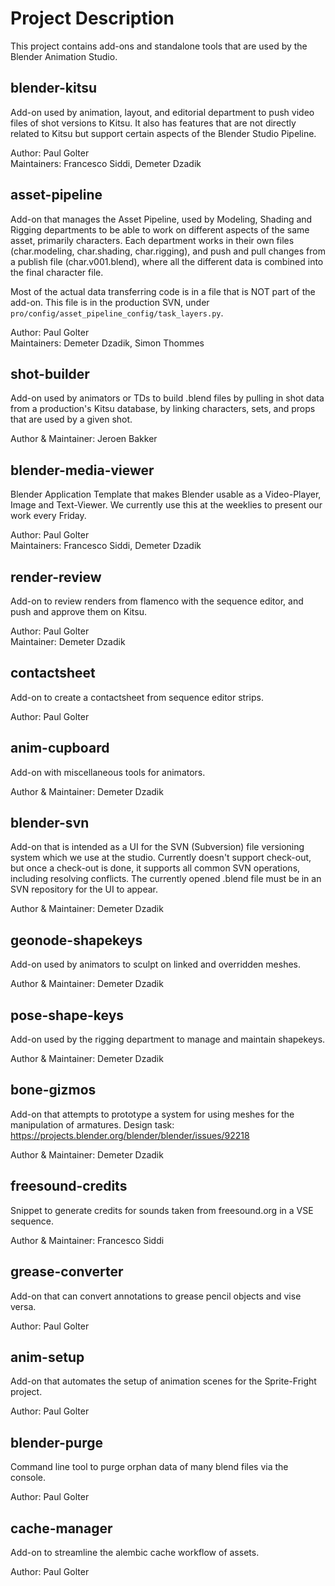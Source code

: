 # Project Description

This project contains add-ons and standalone tools that are used by the Blender Animation Studio.

## blender-kitsu

Add-on used by animation, layout, and editorial department to push video files of shot versions to Kitsu. It also has features that are not directly related to Kitsu but support certain aspects of the Blender Studio Pipeline.

Author: Paul Golter  
Maintainers: Francesco Siddi, Demeter Dzadik

## asset-pipeline

Add-on that manages the Asset Pipeline, used by Modeling, Shading and Rigging departments to be able to work on different aspects of the same asset, primarily characters. Each department works in their own files (char.modeling, char.shading, char.rigging), and push and pull changes from a publish file (char.v001.blend), where all the different data is combined into the final character file.

Most of the actual data transferring code is in a file that is NOT part of the add-on. This file is in the production SVN, under `pro/config/asset_pipeline_config/task_layers.py`.

Author: Paul Golter  
Maintainers: Demeter Dzadik, Simon Thommes

## shot-builder

Add-on used by animators or TDs to build .blend files by pulling in shot data from a production's Kitsu database, by linking characters, sets, and props that are used by a given shot.

Author & Maintainer: Jeroen Bakker

## blender-media-viewer

Blender Application Template that makes Blender usable as a Video-Player, Image and Text-Viewer. We currently use this at the weeklies to present our work every Friday.

Author: Paul Golter  
Maintainers: Francesco Siddi, Demeter Dzadik

## render-review

Add-on to review renders from flamenco with the sequence editor, and push and approve them on Kitsu.

Author: Paul Golter  
Maintainer: Demeter Dzadik

## contactsheet

Add-on to create a contactsheet from sequence editor strips.

Author: Paul Golter

## anim-cupboard

Add-on with miscellaneous tools for animators.

Author & Maintainer: Demeter Dzadik

## blender-svn

Add-on that is intended as a UI for the SVN (Subversion) file versioning system which we use at the studio. Currently doesn't support check-out, but once a check-out is done, it supports all common SVN operations, including resolving conflicts. The currently opened .blend file must be in an SVN repository for the UI to appear.

Author & Maintainer: Demeter Dzadik

## geonode-shapekeys

Add-on used by animators to sculpt on linked and overridden meshes.

Author & Maintainer: Demeter Dzadik

## pose-shape-keys

Add-on used by the rigging department to manage and maintain shapekeys.

Author & Maintainer: Demeter Dzadik

## bone-gizmos

Add-on that attempts to prototype a system for using meshes for the manipulation of armatures. Design task: https://projects.blender.org/blender/blender/issues/92218

Author & Maintainer: Demeter Dzadik

## freesound-credits
Snippet to generate credits for sounds taken from freesound.org in a VSE sequence.

Author & Maintainer: Francesco Siddi

## grease-converter

Add-on that can convert annotations to grease pencil objects and vise versa.

Author: Paul Golter

## anim-setup

Add-on that automates the setup of animation scenes for the Sprite-Fright project.

Author: Paul Golter

## blender-purge

Command line tool to purge orphan data of many blend files via the console.

Author: Paul Golter

## cache-manager

Add-on to streamline the alembic cache workflow of assets.

Author: Paul Golter